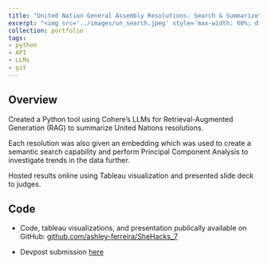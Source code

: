 ```yaml
---
title: "United Nation General Assembly Resolutions: Search & Summarize"
excerpt: "<img src='../images/un_search.jpeg' style='max-width: 60%; display: inline-block;'>"
collection: portfolio
tags:
- python
- API
- LLMs
- git
---
```


## Overview 
Created a Python tool using Cohere’s LLMs for Retrieval-Augmented Generation (RAG) to summarize United Nations resolutions.

Each resolution was also given an embedding which was used to create a semantic search capability and perform Principal Component Analysis to investigate trends in the data further.

Hosted results online using Tableau visualization and presented slide deck to judges.


## Code

- Code, tableau visualizations, and presentation publically available on GitHub: [github.com/ashley-ferreira/SheHacks_7](https://github.com/ashley-ferreira/SheHacks_7)

- Devpost submission [here](https://devpost.com/software/unga-resolutions-search-summarize)